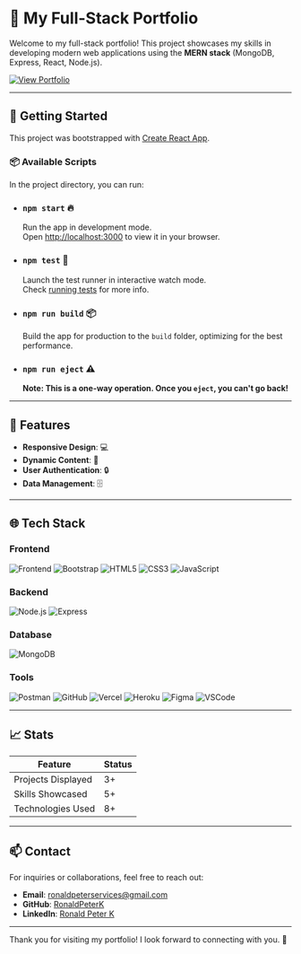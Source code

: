# 🌟 My Full-Stack Portfolio

Welcome to my full-stack portfolio! This project showcases my skills in developing modern web applications using the **MERN stack** (MongoDB, Express, React, Node.js).

[![View Portfolio](https://img.shields.io/badge/View%20Portfolio-%20-blue?style=for-the-badge&logo=github)](https://your-portfolio-link.com)

---

## 🚀 Getting Started

This project was bootstrapped with [Create React App](https://github.com/facebook/create-react-app).

### 📦 Available Scripts

In the project directory, you can run:

- ### `npm start` 🔥
  Run the app in development mode.  
  Open [http://localhost:3000](http://localhost:3000) to view it in your browser.

- ### `npm test` 🧪
  Launch the test runner in interactive watch mode.  
  Check [running tests](https://facebook.github.io/create-react-app/docs/running-tests) for more info.

- ### `npm run build` 📦
  Build the app for production to the `build` folder, optimizing for the best performance.

- ### `npm run eject` ⚠️
  **Note: This is a one-way operation. Once you `eject`, you can't go back!**

---

## 🎨 Features

- **Responsive Design**: 💻
- **Dynamic Content**: 📄
- **User Authentication**: 🔒
- **Data Management**: 🗄️

---

## 🌐 Tech Stack

### Frontend
![Frontend](https://img.shields.io/badge/React-61DAFB?style=for-the-badge&logo=react&logoColor=black)
![Bootstrap](https://img.shields.io/badge/Bootstrap-563D7C?style=for-the-badge&logo=bootstrap&logoColor=white)
![HTML5](https://img.shields.io/badge/HTML5-E34F26?style=for-the-badge&logo=html5&logoColor=white)
![CSS3](https://img.shields.io/badge/CSS3-1572B6?style=for-the-badge&logo=css3&logoColor=white)
![JavaScript](https://img.shields.io/badge/JavaScript-F7DF1E?style=for-the-badge&logo=javascript&logoColor=black)

### Backend
![Node.js](https://img.shields.io/badge/Node.js-339933?style=for-the-badge&logo=node.js&logoColor=white)
![Express](https://img.shields.io/badge/Express-000000?style=for-the-badge&logo=express&logoColor=white)

### Database
![MongoDB](https://img.shields.io/badge/MongoDB-47A248?style=for-the-badge&logo=mongodb&logoColor=white)

### Tools
![Postman](https://img.shields.io/badge/Postman-FF6C37?style=for-the-badge&logo=postman&logoColor=white)
![GitHub](https://img.shields.io/badge/GitHub-181717?style=for-the-badge&logo=github&logoColor=white)
![Vercel](https://img.shields.io/badge/Vercel-000000?style=for-the-badge&logo=vercel&logoColor=white)
![Heroku](https://img.shields.io/badge/Heroku-430098?style=for-the-badge&logo=heroku&logoColor=white)
![Figma](https://img.shields.io/badge/Figma-F24E1E?style=for-the-badge&logo=figma&logoColor=white)
![VSCode](https://img.shields.io/badge/VSCode-007ACC?style=for-the-badge&logo=visual-studio-code&logoColor=white)

---

## 📈 Stats

| Feature                     | Status        |
|-----------------------------|---------------|
| Projects Displayed          | 3+            |
| Skills Showcased            | 5+            |
| Technologies Used           | 8+            |

---

## 📫 Contact

For inquiries or collaborations, feel free to reach out:

- **Email**: ronaldpeterservices@gmail.com
- **GitHub**: [RonaldPeterK](https://github.com/RonaldPeterK)
- **LinkedIn**: [Ronald Peter K](https://www.linkedin.com/in/ronald-peter-k)

---

Thank you for visiting my portfolio! I look forward to connecting with you. 🌟
